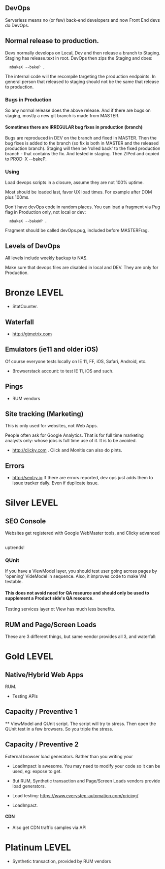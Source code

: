## DevOps

Serverless means no (or few) back-end developers and now Front End devs do DevOps. 

## Normal release to production.

Devs normally develops on Local, Dev and then release a branch to Staging. Staging has release.text in root.
DevOps then zips the Staging and does:

      mbakeX --bakeP .

The internal code will the recompile targeting the production endpoints. In general person that released to staging should not be the same that release to production.

### Bugs in Production

So any normal release does the above release.
And if there are bugs on staging, mostly a new git branch is made from MASTER.

#### Sometimes there are IRREGULAR bug fixes in production (branch) 

Bugs are reproduced in DEV on the branch and fixed in MASTER. Then the bug fixes is added to the branch (so fix is both in MASTER and the released production branch). Staging will then be 'rolled back' to the fixed production branch - that contains the fix. And tested in staging.
Then ZIPed and copied to PROD: X --bakeP.


### Using
Load devops scripts in a closure, assume they are not 100% uptime.

Most should be loaded last, favor UX load times. For example after DOM plus 100ms.

Don't have devOps code in random places. 
 You can load a fragment via Pug flag in Production only, not local or dev:
 
 ```
   mbakeX --bakeWP .
 ```
 Fragment should be called devOps.pug, included before MASTERFrag.

## Levels of DevOps

All levels include weekly backup to NAS.

Make sure that devops files are disabled in local and DEV. They are only for Production. 

# Bronze LEVEL

- StatCounter.

## Waterfall

- http://gtmetrix.com


## Emulators (ie11 and older iOS)

Of course everyone tests locally on IE 11, FF, iOS, Safari, Android, etc.

- Browserstack account: to test IE 11, iOS and such.


## Pings

- RUM vendors

## Site tracking (Marketing)

This is only used for websites, not Web Apps.

People often ask for Google Analytics. That is for full time marketing analysts only: whose jobs is full time use of it. 
It is to be avoided.

- http://clicky.com . Click and Monitis can also do pints.

## Errors

- http://sentry.io
If there are errors reported, dev ops just adds them to issue tracker daily. Even if duplicate issue.


# Silver LEVEL

## SEO Console

Websites get registered with Google WebMaster tools, and Clicky advanced

##

uptrends!

### QUnit

If you have a ViewModel layer, you should test user going across pages by 'opening' VideModel in sequence. Also, it improves code to make VM testable.

#### This does not avoid need for QA resource and should only be used to supplement a Product side's QA resource.

Testing services layer ot View has much less benefits.


## RUM and Page/Screen Loads 

These are 3 different things, but same vendor provides all 3, and waterfall:



# Gold LEVEL

##  Native/Hybrid Web Apps

 RUM.

- Testing APIs

## Capacity / Preventive 1

** ViewModel and QUnit script. The script will try to stress.
Then open the QUnit test in a few browsers. So you triple the stress.


## Capacity / Preventive 2

External browser load generators. Rather than you writing your 

- LoadImpact is awesome. You may need to modify your code so it can be used, eg: expose to get. 

- But RUM, Synthetic transaction and Page/Screen Loads vendors provide load generators.

- Load testing: https://www.everystep-automation.com/pricing/
- LoadImpact.

#### CDN
- Also get CDN traffic samples via API


# Platinum LEVEL

- Synthetic transaction, provided by RUM vendors



